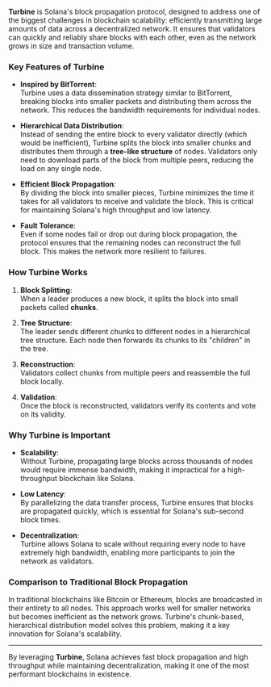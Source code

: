 **Turbine** is Solana's block propagation protocol, designed to address one of the biggest challenges in blockchain scalability: efficiently transmitting large amounts of data across a decentralized network. It ensures that validators can quickly and reliably share blocks with each other, even as the network grows in size and transaction volume.

### **Key Features of Turbine**

- **Inspired by BitTorrent**:  
  Turbine uses a data dissemination strategy similar to BitTorrent, breaking blocks into smaller packets and distributing them across the network. This reduces the bandwidth requirements for individual nodes.

- **Hierarchical Data Distribution**:  
  Instead of sending the entire block to every validator directly (which would be inefficient), Turbine splits the block into smaller chunks and distributes them through a **tree-like structure** of nodes. Validators only need to download parts of the block from multiple peers, reducing the load on any single node.

- **Efficient Block Propagation**:  
  By dividing the block into smaller pieces, Turbine minimizes the time it takes for all validators to receive and validate the block. This is critical for maintaining Solana's high throughput and low latency.

- **Fault Tolerance**:  
  Even if some nodes fail or drop out during block propagation, the protocol ensures that the remaining nodes can reconstruct the full block. This makes the network more resilient to failures.

### **How Turbine Works**
1. **Block Splitting**:  
   When a leader produces a new block, it splits the block into small packets called **chunks**.

2. **Tree Structure**:  
   The leader sends different chunks to different nodes in a hierarchical tree structure. Each node then forwards its chunks to its "children" in the tree.

3. **Reconstruction**:  
   Validators collect chunks from multiple peers and reassemble the full block locally.

4. **Validation**:  
   Once the block is reconstructed, validators verify its contents and vote on its validity.

### **Why Turbine is Important**
- **Scalability**:  
  Without Turbine, propagating large blocks across thousands of nodes would require immense bandwidth, making it impractical for a high-throughput blockchain like Solana.

- **Low Latency**:  
  By parallelizing the data transfer process, Turbine ensures that blocks are propagated quickly, which is essential for Solana's sub-second block times.

- **Decentralization**:  
  Turbine allows Solana to scale without requiring every node to have extremely high bandwidth, enabling more participants to join the network as validators.

### **Comparison to Traditional Block Propagation**
In traditional blockchains like Bitcoin or Ethereum, blocks are broadcasted in their entirety to all nodes. This approach works well for smaller networks but becomes inefficient as the network grows. Turbine's chunk-based, hierarchical distribution model solves this problem, making it a key innovation for Solana's scalability.

---

By leveraging **Turbine**, Solana achieves fast block propagation and high throughput while maintaining decentralization, making it one of the most performant blockchains in existence.